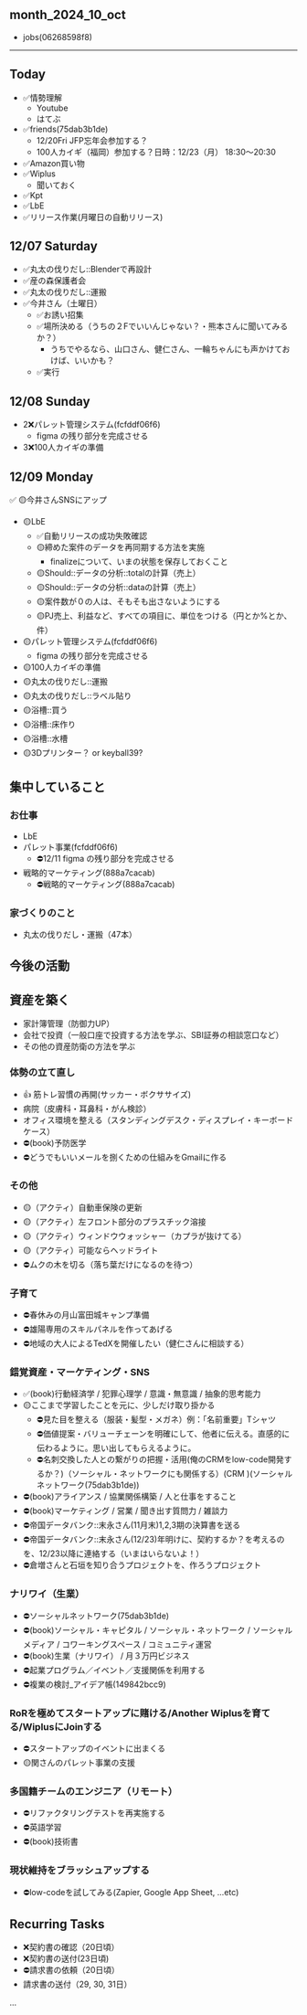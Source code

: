 month_2024_10_oct
---
- jobs(06268598f8)
---

## Today
- ✅情勢理解
  - Youtube
  - はてぶ
- ✅friends(75dab3b1de)
  - 12/20Fri JFP忘年会参加する？
  - 100人カイギ（福岡）参加する？日時：12/23（月） 18:30〜20:30
- ✅Amazon買い物
- ✅Wiplus
  - 聞いておく
- ✅Kpt
- ✅LbE
- ✅リリース作業(月曜日の自動リリース)

## 12/07 Saturday
- ✅丸太の伐りだし::Blenderで再設計
- ✅産の森保護者会
- ✅丸太の伐りだし::運搬
- ✅今井さん（土曜日）
  - ✅お誘い招集
  - ✅場所決める（うちの２Fでいいんじゃない？・熊本さんに聞いてみるか？）
    - うちでやるなら、山口さん、健仁さん、一輪ちゃんにも声かけておけば、いいかも？
  - ✅実行

## 12/08 Sunday
- 2❌パレット管理システム(fcfddf06f6)
  - figma の残り部分を完成させる
- 3❌100人カイギの準備

## 12/09 Monday
✅ 🟡今井さんSNSにアップ
- 🟡LbE
  - ✅自動リリースの成功失敗確認
  - 🟡締めた案件のデータを再同期する方法を実施
    - finalizeについて、いまの状態を保存しておくこと
  - 🟡Should::データの分析::totalの計算（売上）
  - 🟡Should::データの分析::dataの計算（売上）
  - 🟡案件数が０の人は、そもそも出さないようにする
  - 🟡PJ売上、利益など、すべての項目に、単位をつける（円とか%とか、件）
- 🟡パレット管理システム(fcfddf06f6)
  - figma の残り部分を完成させる
- 🟡100人カイギの準備
- 🟡丸太の伐りだし::運搬
- 🟡丸太の伐りだし::ラベル貼り
- 🟡浴槽::買う
- 🟡浴槽::床作り
- 🟡浴槽::水槽
- 🟡3Dプリンター？ or keyball39?

## 集中していること
### お仕事
- LbE
- パレット事業(fcfddf06f6)
  - ⛔️12/11 figma の残り部分を完成させる
- 戦略的マーケティング(888a7cacab)
  - ⛔️戦略的マーケティング(888a7cacab)

### 家づくりのこと
- 丸太の伐りだし・運搬（47本）

## 今後の活動
## 資産を築く
- 家計簿管理（防御力UP）
- 会社で投資（一般口座で投資する方法を学ぶ、SBI証券の相談窓口など）
- その他の資産防衛の方法を学ぶ

### 体勢の立て直し
- 👍 筋トレ習慣の再開(サッカー・ボクササイズ)
- 病院（皮膚科・耳鼻科・がん検診）
- オフィス環境を整える（スタンディングデスク・ディスプレイ・キーボードケース）
- ⛔️(book)予防医学
- ⛔️どうでもいいメールを捌くための仕組みをGmailに作る

### その他
- 🟡（アクティ）自動車保険の更新
- 🟡（アクティ）左フロント部分のプラスチック溶接
- 🟡（アクティ）ウィンドウウォッシャー（カプラが抜けてる）
- 🟡（アクティ）可能ならヘッドライト
- ⛔️ムクの木を切る（落ち葉だけになるのを待つ）

### 子育て
- ⛔️春休みの月山富田城キャンプ準備
- ⛔️雄陽専用のスキルパネルを作ってあげる
- ⛔️地域の大人によるTedXを開催したい（健仁さんに相談する）

### 錯覚資産・マーケティング・SNS
- ✅(book)行動経済学 / 犯罪心理学 / 意識・無意識 / 抽象的思考能力
- 🟡ここまで学習したことを元に、少しだけ取り掛かる
  - ⛔️見た目を整える（服装・髪型・メガネ）例：「名前重要」Tシャツ
  - ⛔️価値提案・バリューチェーンを明確にして、他者に伝える。直感的に伝わるように。思い出してもらえるように。
  - ⛔️名刺交換した人との繋がりの把握・活用(俺のCRMをlow-code開発するか？)（ソーシャル・ネットワークにも関係する）(CRM )(ソーシャルネットワーク(75dab3b1de))
- ⛔️(book)アライアンス / 協業関係構築 / 人と仕事をすること
- ⛔️(book)マーケティング / 営業 / 聞き出す質問力 / 雑談力
- ⛔️帝国データバンク::末永さん(11月末)1,2,3期の決算書を送る
- ⛔️帝国データバンク::末永さん(12/23)年明けに、契約するか？を考えるのを、12/23以降に連絡する（いまはいらないよ！）
- ⛔️倉増さんと石垣を知り合うプロジェクトを、作ろうプロジェクト

### ナリワイ（生業）
- ⛔️ソーシャルネットワーク(75dab3b1de)
- ⛔️(book)ソーシャル・キャピタル / ソーシャル・ネットワーク / ソーシャルメディア / コワーキングスペース / コミュニティ運営
- ⛔️(book)生業（ナリワイ） / 月３万円ビジネス
- ⛔️起業プログラム／イベント／支援関係を利用する
- ⛔️複業の検討_アイデア帳(149842bcc9)

### RoRを極めてスタートアップに賭ける/Another Wiplusを育てる/WiplusにJoinする
- ⛔️スタートアップのイベントに出まくる
- 🟡関さんのパレット事業の支援

### 多国籍チームのエンジニア（リモート）
- ⛔️リファクタリングテストを再実施する
- ⛔️英語学習
- ⛔️(book)技術書

### 現状維持をブラッシュアップする
- ⛔️low-codeを試してみる(Zapier, Google App Sheet, ...etc)

## Recurring Tasks
- ❌契約書の確認（20日頃）
- ❌契約書の送付(23日頃)
- ⛔️請求書の依頼（20日頃）
- 請求書の送付（29, 30, 31日）






















...